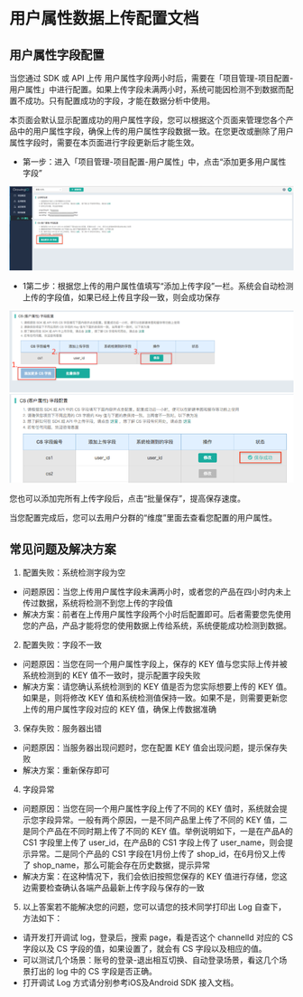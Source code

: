 # 用户属性数据上传配置文档

## 用户属性字段配置

当您通过 SDK 或 API 上传 用户属性字段两小时后，需要在「项目管理-项目配置-用户属性」中进行配置。如果上传字段未满两小时，系统可能因检测不到数据而配置不成功。只有配置成功的字段，才能在数据分析中使用。

本页面会默认显示配置成功的用户属性字段，您可以根据这个页面来管理您各个产品中的用户属性字段，确保上传的用户属性字段数据一致。在您更改或删除了用户属性字段时，需要在本页面进行字段更新后才能生效。

* 第一步：进入「项目管理-项目配置-用户属性」中，点击“添加更多用户属性字段”

![](1.png)

* 1第二步：根据您上传的用户属性值填写“添加上传字段”一栏。系统会自动检测上传的字段值，如果已经上传且字段一致，则会成功保存

![](2.png)  
![](3.png)

您也可以添加完所有上传字段后，点击“批量保存”，提高保存速度。

当您配置完成后，您可以去用户分群的“维度”里面去查看您配置的用户属性。

## 常见问题及解决方案

1. 配置失败：系统检测字段为空
 * 问题原因：当您上传用户属性字段未满两小时，或者您的产品在四小时内未上传过数据，系统将检测不到您上传的字段值
 * 解决方案：前者在上传用户属性字段两个小时后配置即可。后者需要您先使用您的产品，产品才能将您的使用数据上传给系统，系统便能成功检测到数据。
2. 配置失败：字段不一致
 * 问题原因：当您在同一个用户属性字段上，保存的 KEY 值与您实际上传并被系统检测到的 KEY 值不一致时，提示配置字段失败
 * 解决方案：请您确认系统检测到的 KEY 值是否为您实际想要上传的 KEY 值。如果是，则将修改 KEY 值和系统检测值保持一致。如果不是，则需要更新您上传的用户属性字段对应的 KEY 值，确保上传数据准确
3. 保存失败：服务器出错
 * 问题原因：当服务器出现问题时，您在配置 KEY 值会出现问题，提示保存失败
 * 解决方案：重新保存即可
4. 字段异常
 * 问题原因：当您在同一个用户属性字段上传了不同的 KEY 值时，系统就会提示您字段异常。一般有两个原因，一是不同产品里上传了不同的 KEY 值，二是同个产品在不同时期上传了不同的 KEY 值。举例说明如下，一是在产品A的 CS1 字段里上传了 user\_id，在产品B的 CS1 字段上传了 user\_name，则会提示异常。二是同个产品的 CS1 字段在1月份上传了 shop\_id，在6月份又上传了 shop\_name，那么可能会存在历史数据，提示异常
 * 解决方案：在这种情况下，我们会依旧按照您保存的 KEY 值进行存储，您这边需要检查确认各端产品最新上传字段与保存的一致
5. 以上答案若不能解决您的问题，您可以请您的技术同学打印出 Log 自查下，方法如下：
 * 请开发打开调试 log，登录后，搜索 page，看是否这个 channelId 对应的 CS 字段以及 CS 字段的值，如果设置了，就会有 CS 字段以及相应的值。
 * 可以测试几个场景：账号的登录-退出相互切换、自动登录场景，看这几个场景打出的 log 中的 CS 字段是否正确。
 * 打开调试 Log 方式请分别参考iOS及Android SDK 接入文档。



